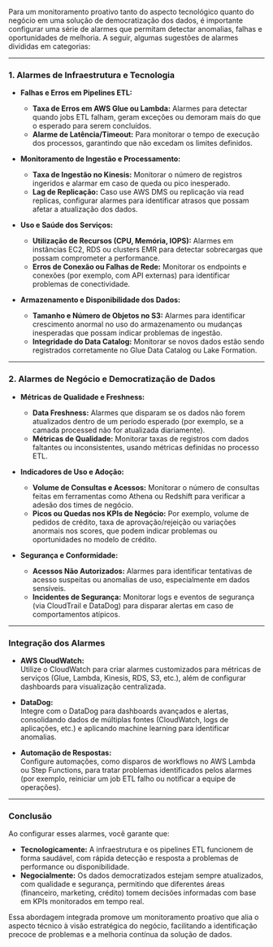 Para um monitoramento proativo tanto do aspecto tecnológico quanto do negócio em uma solução de democratização dos dados, é importante configurar uma série de alarmes que permitam detectar anomalias, falhas e oportunidades de melhoria. A seguir, algumas sugestões de alarmes divididas em categorias:

---

### 1. Alarmes de Infraestrutura e Tecnologia

- **Falhas e Erros em Pipelines ETL:**
  - **Taxa de Erros em AWS Glue ou Lambda:** Alarmes para detectar quando jobs ETL falham, geram exceções ou demoram mais do que o esperado para serem concluídos.
  - **Alarme de Latência/Timeout:** Para monitorar o tempo de execução dos processos, garantindo que não excedam os limites definidos.

- **Monitoramento de Ingestão e Processamento:**
  - **Taxa de Ingestão no Kinesis:** Monitorar o número de registros ingeridos e alarmar em caso de queda ou pico inesperado.
  - **Lag de Replicação:** Caso use AWS DMS ou replicação via read replicas, configurar alarmes para identificar atrasos que possam afetar a atualização dos dados.

- **Uso e Saúde dos Serviços:**
  - **Utilização de Recursos (CPU, Memória, IOPS):** Alarmes em instâncias EC2, RDS ou clusters EMR para detectar sobrecargas que possam comprometer a performance.
  - **Erros de Conexão ou Falhas de Rede:** Monitorar os endpoints e conexões (por exemplo, com API externas) para identificar problemas de conectividade.

- **Armazenamento e Disponibilidade dos Dados:**
  - **Tamanho e Número de Objetos no S3:** Alarmes para identificar crescimento anormal no uso do armazenamento ou mudanças inesperadas que possam indicar problemas de ingestão.
  - **Integridade do Data Catalog:** Monitorar se novos dados estão sendo registrados corretamente no Glue Data Catalog ou Lake Formation.

---

### 2. Alarmes de Negócio e Democratização de Dados

- **Métricas de Qualidade e Freshness:**
  - **Data Freshness:** Alarmes que disparam se os dados não forem atualizados dentro de um período esperado (por exemplo, se a camada processed não for atualizada diariamente).
  - **Métricas de Qualidade:** Monitorar taxas de registros com dados faltantes ou inconsistentes, usando métricas definidas no processo ETL.

- **Indicadores de Uso e Adoção:**
  - **Volume de Consultas e Acessos:** Monitorar o número de consultas feitas em ferramentas como Athena ou Redshift para verificar a adesão dos times de negócio.
  - **Picos ou Quedas nos KPIs de Negócio:** Por exemplo, volume de pedidos de crédito, taxa de aprovação/rejeição ou variações anormais nos scores, que podem indicar problemas ou oportunidades no modelo de crédito.

- **Segurança e Conformidade:**
  - **Acessos Não Autorizados:** Alarmes para identificar tentativas de acesso suspeitas ou anomalias de uso, especialmente em dados sensíveis.
  - **Incidentes de Segurança:** Monitorar logs e eventos de segurança (via CloudTrail e DataDog) para disparar alertas em caso de comportamentos atípicos.

---

### Integração dos Alarmes

- **AWS CloudWatch:**  
  Utilize o CloudWatch para criar alarmes customizados para métricas de serviços (Glue, Lambda, Kinesis, RDS, S3, etc.), além de configurar dashboards para visualização centralizada.

- **DataDog:**  
  Integre com o DataDog para dashboards avançados e alertas, consolidando dados de múltiplas fontes (CloudWatch, logs de aplicações, etc.) e aplicando machine learning para identificar anomalias.

- **Automação de Respostas:**  
  Configure automações, como disparos de workflows no AWS Lambda ou Step Functions, para tratar problemas identificados pelos alarmes (por exemplo, reiniciar um job ETL falho ou notificar a equipe de operações).

---

### Conclusão

Ao configurar esses alarmes, você garante que:

- **Tecnologicamente:** A infraestrutura e os pipelines ETL funcionem de forma saudável, com rápida detecção e resposta a problemas de performance ou disponibilidade.
- **Negocialmente:** Os dados democratizados estejam sempre atualizados, com qualidade e segurança, permitindo que diferentes áreas (financeiro, marketing, crédito) tomem decisões informadas com base em KPIs monitorados em tempo real.

Essa abordagem integrada promove um monitoramento proativo que alia o aspecto técnico à visão estratégica do negócio, facilitando a identificação precoce de problemas e a melhoria contínua da solução de dados.
